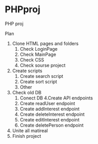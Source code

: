 # PHPproj
PHP proj

Plan    
1. Clone HTML pages and folders 
   1. Check LoginPage
   2. Check MainPage
   3. Check CSS 
   4. Check sourse project
2. Create scripts 
   1. Create search script
   2. Create sort script 
   3. Other 
3. Check old DB
   1. Conect DB
4.Create API endpoints
   1. Create readUser endpoint
   2. Create addInterest endpoint
   3. Create deleteInterest endpoint
   4. Create editInterest endpoint
   5. Create deletePerson endpoint
5. Unite all matireal
6. Finish project